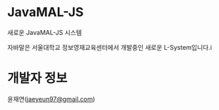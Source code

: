 JavaMAL-JS
==========

새로운 JavaMAL-JS 시스템

자바말은 서울대학교 정보영재교육센터에서 개발중인 새로운 L-System입니다.i

개발자 정보
==========

윤재연(jaeyeun97@gmail.com)
